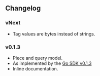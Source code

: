 ## Changelog

### vNext
- Tag values are bytes instead of strings.

### v0.1.3

- Piece and query model.
- As implemented by the [Go SDK v0.1.3](https://github.com/Cerebellum-Network/cere-ddc-sdk-go/releases/tag/v0.1.3)
- Inline documentation.


